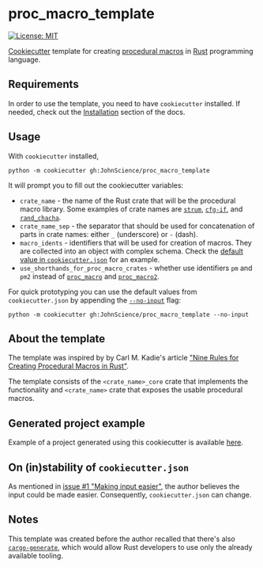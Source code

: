 # proc_macro_template

[![License: MIT](https://img.shields.io/badge/License-MIT-yellow.svg)](https://opensource.org/licenses/MIT)

[Cookiecutter](https://github.com/cookiecutter/cookiecutter) template for creating [procedural macros](https://doc.rust-lang.org/reference/procedural-macros.html) in [Rust](https://www.rust-lang.org/) programming language.

## Requirements

In order to use the template, you need to have `cookiecutter` installed. If needed, check out the [Installation](https://cookiecutter.readthedocs.io/en/stable/installation.html) section of the docs.

## Usage

With `cookiecutter` installed,

```console
python -m cookiecutter gh:JohnScience/proc_macro_template
```

It will prompt you to fill out the cookiecutter variables:

* `crate_name` - the name of the Rust crate that will be the procedural macro library. Some examples of crate names are [`strum`](https://crates.io/crates/strum), [`cfg-if`](https://crates.io/crates/cfg-if), and [`rand_chacha`](https://crates.io/crates/rand_chacha).
* `crate_name_sep` - the separator that should be used for concatenation of parts in crate names: either `_` (underscore) or `-` (dash).
* `macro_idents` - identifiers that will be used for creation of macros. They are collected into an object with complex schema. Check the [default value in `cookiecutter.json`](https://github.com/JohnScience/proc_macro_template/blob/main/cookiecutter.json#L4-L23) for an example.
* `use_shorthands_for_proc_macro_crates` - whether use identifiers `pm` and `pm2` instead of [`proc_macro`](https://doc.rust-lang.org/proc_macro/) and [`proc_macro2`](https://crates.io/crates/proc-macro2).

For quick prototyping you can use the default values from `cookiecutter.json` by appending the [`--no-input`](https://cookiecutter.readthedocs.io/en/1.7.0/advanced/cli_options.html#cmdoption-no-input) flag:

```console
python -m cookiecutter gh:JohnScience/proc_macro_template --no-input
```

## About the template

The template was inspired by by Carl M. Kadie's article ["Nine Rules for Creating Procedural Macros in Rust"](https://towardsdatascience.com/nine-rules-for-creating-procedural-macros-in-rust-595aa476a7ff).

The template consists of the `<crate_name>_core` crate that implements the functionality and `<crate_name>` crate that exposes the usable procedural macros.

## Generated project example

Example of a project generated using this cookiecutter is available [here](https://github.com/JohnScience/proc_macro_template_example).

## On (in)stability of `cookiecutter.json`

As mentioned in [issue #1 "Making input easier"](https://github.com/JohnScience/proc_macro_template/issues/1), the author believes the input could be made easier. Consequently, `cookiecutter.json` can change.

## Notes

This template was created before the author recalled that there's also [`cargo-generate`](https://crates.io/crates/cargo-generate), which would allow Rust developers to use only the already available tooling.
